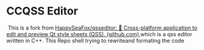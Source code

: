 # CCQSS Editor

​	This is a fork from [HappySeaFox/qsseditor: 🎨 Cross-platform application to edit and preview Qt style sheets (QSS). (github.com)](https://github.com/HappySeaFox/qsseditor),which is a qss editor written in C++. This Repo shell trying to rewriteand formating the code
